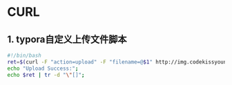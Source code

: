 # CURL

## 1. typora自定义上传文件脚本

```bash
#!/bin/bash
ret=$(curl -F "action=upload" -F "filename=@$1" http://img.codekissyoung.com/)
echo "Upload Success:";
echo $ret | tr -d "\"[]";
```